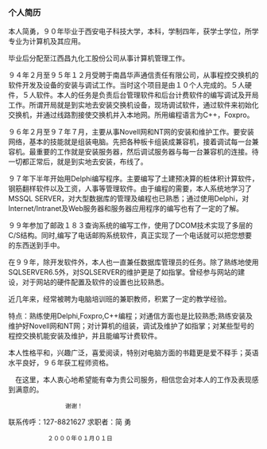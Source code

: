 ### 个人简历

本人简勇，９０年毕业于西安电子科技大学，本科，学制四年，获学士学位，所学专业为计算机及其应用。

毕业后分配至江西昌九化工股份公司从事计算机管理工作。

９４年２月至９５年１２月受聘于南昌华声通信责任有限公司，从事程控交换机的软件开发及设备的安装与调试工作。当时这个项目是由１０个人完成的。５人硬件，５人软件。本人的任务是负责后台管理软件和后台计费软件的编写调试及开局工作。所谓开局就是到实地去安装交换机设备，现场调试软件，通过软件来初始化交换机，并通过线路割接使交换机并入本地网。所用编程语言为C++，Foxpro。

９６年２月至９７年７月，主要从事Novell网和NT网的安装和维护工作。要安装网络，基本的技能就是组装电脑。先把各种板卡组装成兼容机，接着调试每一台兼容机。最重要的工作就是安装服务器，然后调试服务器与每一台兼容机的连接。待一切都正常后，就是到实地去安装，布线了。

９７年下半年开始用Delphi编写程序。主要编写了土建预决算的桩体积计算软件，钢筋翻样软件以及工资，人事等管理软件。由于编程的需要，本人系统地学习了MSSQL SERVER，对大型数据库的管理及编程也已熟悉；通过使用Delphi，对Internet/Intranet及Web服务器和服务器应用程序的编写也有了一定的了解。

９９年参加了邮政１８３查询系统的编写工作，使用了DCOM技术实现了多层的C/S结构。同时,编写了电话邮购系统软件，真正实现了一个电话就可以把您想要的东西送到手中。

在９９年，除开发软件外，本人也一直兼任数据库管理员的任务。除了熟练地使用SQLSERVER6.5外，对SQLSERVER的维护更是了如指掌。曾经参与网站的建设，对于网站的硬件配置及软件的设置也比较熟悉。

近几年来，经常被聘为电脑培训班的兼职教师，积累了一定的教学经验。

特点：熟练使用Delphi,Foxpro,C++编程；对通信方面也是比较熟悉;熟练安装及维护好Novell网和NT网；对计算机的组装，调试及维护了如指掌；对某些型号的程控交换机能安装及维护，并且能编写计费软件。

本人性格平和，兴趣广泛，喜爱阅读，特别对电脑方面的书籍更是爱不释手；英语水平良好，９６年获工程师资格。

　在这里，本人衷心地希望能有幸为贵公司服务，相信您会对本人的工作及表现感到满意的。

                    谢谢！

联系传呼：127-8821627
                  求职者：简  勇

               ２０００年０１月０１日                
